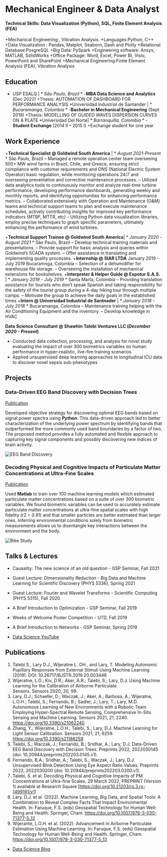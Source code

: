 # Mechanical Engineer & Data Analyst

#### Technical Skills: Data Visualization (Python), SQL, Finite Element Analysis (FEA)
+Mechanical Engineering:, Vibration Analysis.
+Languages:Python, C++
+Data Visualization : Pandas, Matplot, Seaborn, Dash and Plotly
+Relational Database:PosgreSQL
+Big Data: PySpark
+Engineering software: Ansys, MATLAB, SolidWorks
+Office Package: Word, Excel, Power BI, Visio, PowerPoint and SharePoint
+Mechanical Engineering:Finite Element Analysis (FEA), Vibration Analysis

## Education
* USP ESALQ | * *São Paulo, Brazil* *
-**MBA Data Science and Analytics** (Dec 2022)
+Thesis: AUTOMATION OF DASHBOARD FOR PERFORMANCE ANALYSIS
*Universidad Industrial de Santander | * *Bucaramanga, Colombia* *
-**Bachelor in Mechanical Engineering** (Sept 2019)
+Thesis: MODELLING OF GUIDED WAVES DISPERSION CURVES ON A PLATE
*Universidad Del Norte| * *Barranquilla, Colombia* *
-**Student Exchange** (2014 II – 2015 I)
+Exchange student for one year


## Work Experience
+**Technical Specialist @ Goldwind South America** | * *August 2021-Present* *
 São Paulo, Brazil
 – Managed a remote operation center team overseeing 500+ MW wind farms in Brazil, Chile, and Greece, ensuring strict compliance with customer requirements and ONS (National Electric System Operator) basic regulation, while monitoring operations 24/7 and overseeing preventative and corrective maintenance processes.
 – Utilized data analytics tools to continuously monitor and analyze real-time turbine performance, developing performance dashboards, generating weekly and monthly reports, and identifying opportunities for enhancing performance metrics.
 – Collaborated extensively with Operation and Maintenance (O&M) teams and technical support teams to plan and execute maintenance schedules, actively contributing insights for improved key performance indicators (MTBF, MTTR, etc)
– Utilizing Python data visualization libraries, employ precise techniques to graph specific parameters, ultimately enhancing the performance of wind turbines.

+**Technical Support Trainee @ Goldwind South America**| * *January 2020 -August 2021* *
 São Paulo, Brazil
 – Develop technical training materials and presentations.
 – Provide support for basic analysis and queries within Goldwind’s SCADA system.
 – Offer assistance in translating and implementing quality processes.
+**Internship @ SIAR LTDA** January 2019 - July 2019
 Bucaramnga, Colombia
 – Selection of a dehumidifier for warehouse file storage.
 – Overseeing the installation of mechanical extensions for bookshelves.
+**Interpreter & Helper Guide @ Expotur S.A.S.** | * *January 2019 - July 2019* *
Santa Marta, Colombia
 – Providing translation assistance for tourists who don’t speak Spanish and taking responsibility for the safety of the
tourist group during a 4-day hiking tour through multiple camps.
 – Motivate the group to achieve the daily goals in the established times
+**Intern @ Universidad Industrial de Santnader** | * *January 2018 - July 2018* *
 Bucaramanga, Colombia
 – Maintenance training helping with the Air Conditioning Equipment and the inventory.
 – Develop knowledge in HVAC


**Data Science Consultant @ Shawhin Talebi Ventures LLC (_December 2020 - Present_)**
- Conducted data collection, processing, and analysis for novel study evaluating the impact of over 300 biometrics variables on human performance in hyper-realistic, live-fire training scenarios
- Applied unsupervised deep learning approaches to longitudinal ICU data to discover novel sepsis sub-phenotypes

## Projects
### Data-Driven EEG Band Discovery with Decision Trees
[Publication](https://www.mdpi.com/1424-8220/22/8/3048)

Developed objective strategy for discovering optimal EEG bands based on signal power spectra using **Python**. This data-driven approach led to better characterization of the underlying power spectrum by identifying bands that outperformed the more commonly used band boundaries by a factor of two. The proposed method provides a fully automated and flexible approach to capturing key signal components and possibly discovering new indices of brain activity.

![EEG Band Discovery](/assets/img/eeg_band_discovery.jpeg)

### Decoding Physical and Cognitive Impacts of Particulate Matter Concentrations at Ultra-Fine Scales
[Publication](https://www.mdpi.com/1424-8220/22/11/4240)

Used **Matlab** to train over 100 machine learning models which estimated particulate matter concentrations based on a suite of over 300 biometric variables. We found biometric variables can be used to accurately estimate particulate matter concentrations at ultra-fine spatial scales with high fidelity (r2 = 0.91) and that smaller particles are better estimated than larger ones. Inferring environmental conditions solely from biometric measurements allows us to disentangle key interactions between the environment and the body.

![Bike Study](/assets/img/bike_study.jpeg)

## Talks & Lectures
- Causality: The new science of an old question - GSP Seminar, Fall 2021
- Guest Lecture: Dimensionality Reduction - Big Data and Machine Learning for Scientific Discovery (PHYS 5336), Spring 2021
- Guest Lecture: Fourier and Wavelet Transforms - Scientific Computing (PHYS 5315), Fall 2020
- A Brief Introduction to Optimization - GSP Seminar, Fall 2019
- Weeks of Welcome Poster Competition - UTD, Fall 2019
- A Brief Introduction to Networks - GSP Seminar, Spring 2019

- [Data Science YouTube](https://www.youtube.com/channel/UCa9gErQ9AE5jT2DZLjXBIdA)

## Publications
1. Talebi S., Lary D.J., Wijeratne L. OH., and Lary, T. Modeling Autonomic Pupillary Responses from External Stimuli Using Machine Learning (2019). DOI: 10.26717/BJSTR.2019.20.003446
2. Wijeratne, L.O.; Kiv, D.R.; Aker, A.R.; Talebi, S.; Lary, D.J. Using Machine Learning for the Calibration of Airborne Particulate Sensors. Sensors 2020, 20, 99.
3. Lary, D.J.; Schaefer, D.; Waczak, J.; Aker, A.; Barbosa, A.; Wijeratne, L.O.H.; Talebi, S.; Fernando, B.; Sadler, J.; Lary, T.; Lary, M.D. Autonomous Learning of New Environments with a Robotic Team Employing Hyper-Spectral Remote Sensing, Comprehensive In-Situ Sensing and Machine Learning. Sensors 2021, 21, 2240. https://doi.org/10.3390/s21062240
4. Zhang, Y.; Wijeratne, L.O.H.; Talebi, S.; Lary, D.J. Machine Learning for Light Sensor Calibration. Sensors 2021, 21, 6259. https://doi.org/10.3390/s21186259
5. Talebi, S.; Waczak, J.; Fernando, B.; Sridhar, A.; Lary, D.J. Data-Driven EEG Band Discovery with Decision Trees. Preprints 2022, 2022030145 (doi: 10.20944/preprints202203.0145.v1).
6. Fernando, B.A.; Sridhar, A.; Talebi, S.; Waczak, J.; Lary, D.J. Unsupervised Blink Detection Using Eye Aspect Ratio Values. Preprints 2022, 2022030200 (doi: 10.20944/preprints202203.0200.v1).
7. Talebi, S. et al. Decoding Physical and Cognitive Impacts of PM Concentrations at Ultra-fine Scales, 29 March 2022, PREPRINT (Version 1) available at Research Square [https://doi.org/10.21203/rs.3.rs-1499191/v1]
8. Lary, D.J. et al. (2022). Machine Learning, Big Data, and Spatial Tools: A Combination to Reveal Complex Facts That Impact Environmental Health. In: Faruque, F.S. (eds) Geospatial Technology for Human Well-Being and Health. Springer, Cham. https://doi.org/10.1007/978-3-030-71377-5_12
9. Wijerante, L.O.H. et al. (2022). Advancement in Airborne Particulate Estimation Using Machine Learning. In: Faruque, F.S. (eds) Geospatial Technology for Human Well-Being and Health. Springer, Cham. https://doi.org/10.1007/978-3-030-71377-5_13

- [Data Science Blog](https://medium.com/@shawhin)
